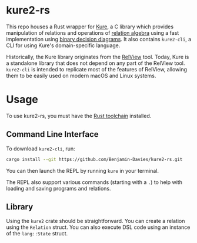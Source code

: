 # kure2-rs
This repo houses a Rust wrapper for [Kure](https://www.informatik.uni-kiel.de/~progsys/kure2/), a C library which provides manipulation of relations and operations of [relation algebra](http://en.wikipedia.org/wiki/Relation_algebra) using a fast implementation using [binary decision diagrams](http://en.wikipedia.org/wiki/Binary_decision_diagram). It also contains `kure2-cli`, a CLI for using Kure's domain-specific language.

Historically, the Kure library originates from the [RelView](https://www.informatik.uni-kiel.de/~progsys/relview/) tool. Today, Kure is a standalone library that does not depend on any part of the RelView tool. `kure2-cli` is intended to replicate most of the features of RelView, allowing them to be easily used on modern macOS and Linux systems.

# Usage
To use kure2-rs, you must have the [Rust toolchain](https://www.rust-lang.org/tools/install) installed.

## Command Line Interface
To download `kure2-cli`, run:

```sh
cargo install --git https://github.com/Benjamin-Davies/kure2-rs.git
```

You can then launch the REPL by running `kure` in your terminal.

The REPL also support various commands (starting with a `.`) to help with loading and saving programs and relations.

## Library
Using the `kure2` crate should be straightforward. You can create a relation using the `Relation` struct. You can also execute DSL code using an instance of the `lang::State` struct.
